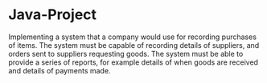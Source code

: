# Java-Project
Implementing a system that a company would use for recording purchases of items. The system must be capable of recording details of suppliers, and orders sent to suppliers requesting goods. The system must be able to provide a series of reports, for example details of when goods are received and details of payments made.
